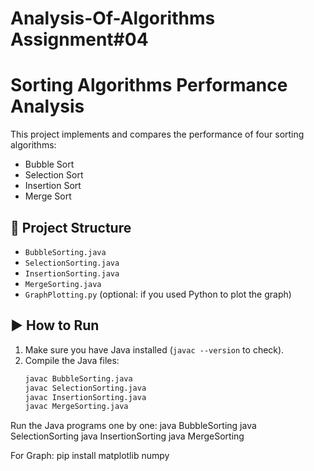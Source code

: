 # Analysis-Of-Algorithms Assignment#04
# Sorting Algorithms Performance Analysis

This project implements and compares the performance of four sorting algorithms:
- Bubble Sort
- Selection Sort
- Insertion Sort
- Merge Sort

## 📂 Project Structure
- `BubbleSorting.java`
- `SelectionSorting.java`
- `InsertionSorting.java`
- `MergeSorting.java`
- `GraphPlotting.py` (optional: if you used Python to plot the graph)

## ▶️ How to Run

1. Make sure you have Java installed (`javac --version` to check).
2. Compile the Java files:
   ```bash
   javac BubbleSorting.java
   javac SelectionSorting.java
   javac InsertionSorting.java
   javac MergeSorting.java
Run the Java programs one by one:
java BubbleSorting
java SelectionSorting
java InsertionSorting
java MergeSorting

For Graph:
pip install matplotlib numpy

